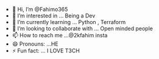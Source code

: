 - 👋 Hi, I’m @Fahimo365
- 👀 I’m interested in ... Being a Dev
- 🌱 I’m currently learning ... Python , Terraform
- 💞️ I’m looking to collaborate with ... Open minded people
- 📫 How to reach me ...@2kfahim insta
- 😄 Pronouns: ...HE
- ⚡ Fun fact: ... I LOVE T3CH

<!---
Fahimo365/Fahimo365 is a ✨ special ✨ repository because its `README.md` (this file) appears on your GitHub profile.
You can click the Preview link to take a look at your changes.
--->
